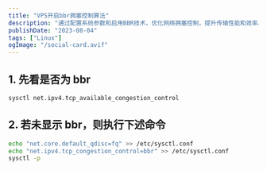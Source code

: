 ```yaml
---
title: "VPS开启bbr拥塞控制算法"
description: "通过配置系统参数和启用BBR技术，优化网络拥塞控制，提升传输性能和效率。"
publishDate: "2023-08-04"
tags: ["Linux"]
ogImage: "/social-card.avif"
---
```


<!-- more -->

## 1. 先看是否为 bbr

```bash
sysctl net.ipv4.tcp_available_congestion_control
```

## 2. 若未显示 bbr，则执行下述命令

```bash
echo "net.core.default_qdisc=fq" >> /etc/sysctl.conf
echo "net.ipv4.tcp_congestion_control=bbr" >> /etc/sysctl.conf
sysctl -p
```
